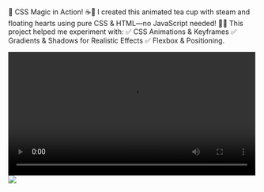 🚀 CSS Magic in Action! ☕💖
I created this animated tea cup with steam and floating hearts using pure CSS & HTML—no JavaScript needed! 🎨✨
This project helped me experiment with:
✅ CSS Animations & Keyframes
✅ Gradients & Shadows for Realistic Effects
✅ Flexbox & Positioning.

<video src="https://github.com/Nikki0830/HOT_CUP_OF_TEA_HTML-CSS/raw/main/tea-cup.mp4" width="500" controls></video>
<img src = "https://github.com/user-attachments/assets/214155fe-f66c-443f-b535-8cdd65616af3">
